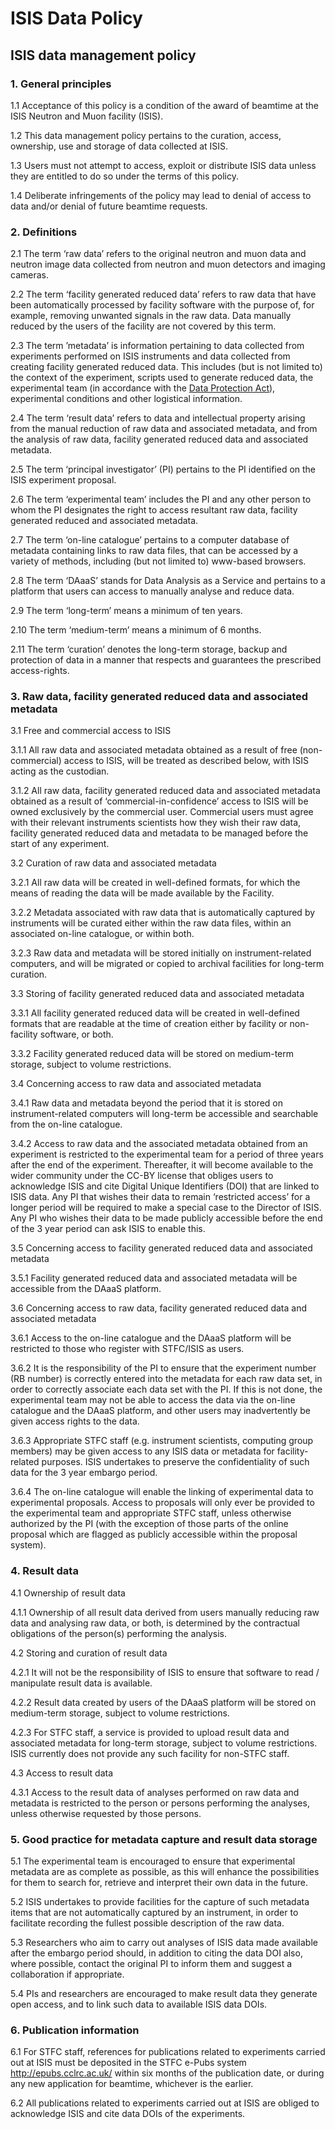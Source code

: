 # ISIS Data Policy  

## ISIS data management policy


### 1. General principles

1.1 Acceptance of this policy is a condition of the award of beamtime at the ISIS Neutron and Muon facility (ISIS).

1.2 This data management policy pertains to the curation, access, ownership, use and storage of data collected at ISIS.

1.3 Users must not attempt to access, exploit or distribute ISIS data unless they are entitled to do so under the terms of this policy.

1.4 Deliberate infringements of the policy may lead to denial of access to data and/or denial of future beamtime requests.


### 2. Definitions  

2.1 The term ‘raw data’ refers to the original neutron and muon data and neutron image data collected from neutron and muon detectors and imaging cameras.

2.2 The term ‘facility generated reduced data’ refers to raw data that have been automatically processed by facility software with the purpose of, for example, removing unwanted signals in the raw data. Data manually reduced by the users of the facility are not covered by this term.

2.3 The term ’metadata’ is information pertaining to data collected from experiments performed on ISIS instruments and data collected from creating facility generated reduced data. This includes (but is not limited to) the context of the experiment, scripts used to generate reduced data, the experimental team (in accordance with the [Data Protection Act](https://www.legislation.gov.uk/ukpga/2018/12/contents)), experimental conditions and other logistical information.

2.4 The term ‘result data’ refers to data and intellectual property arising from the manual reduction of raw data and associated metadata, and from the analysis of raw data, facility generated reduced data and associated metadata.

2.5 The term ‘principal investigator’ (PI) pertains to the PI identified on the ISIS experiment proposal.

2.6 The term ‘experimental team’ includes the PI and any other person to whom the PI designates the right to access resultant raw data, facility generated reduced and associated metadata.

2.7 The term ‘on-line catalogue’ pertains to a computer database of metadata containing links to raw data files, that can be accessed by a variety of methods, including (but not limited to) www-based browsers.

2.8 The term ‘DAaaS’ stands for Data Analysis as a Service and pertains to a platform that users can access to manually analyse and reduce data.

2.9 The term ‘long-term’ means a minimum of ten years.

2.10 The term ‘medium-term’ means a minimum of 6 months.

2.11 The term ‘curation’ denotes the long-term storage, backup and protection of data in a manner that respects and guarantees the prescribed access-rights.


### 3. Raw data, facility generated reduced data and associated metadata

3.1 Free and commercial access to ISIS

3.1.1 All raw data and associated metadata obtained as a result of free (non-commercial) access to ISIS, will be treated as described below, with ISIS acting as the custodian.

3.1.2 All raw data, facility generated reduced data and associated metadata obtained as a result of ‘commercial-in-confidence’ access to ISIS will be owned exclusively by the commercial user.  Commercial users must agree with their relevant instruments scientists how they wish their raw data, facility generated reduced data and metadata to be managed before the start of any experiment.

3.2 Curation of raw data and associated metadata

3.2.1 All raw data will be created in well-defined formats, for which the means of reading the data will be made available by the Facility.

3.2.2 Metadata associated with raw data that is automatically captured by instruments will be curated either within the raw data files, within an associated on-line catalogue, or within both.

3.2.3 Raw data and metadata will be stored initially on instrument-related computers, and will be migrated or copied to archival facilities for long-term curation.

3.3 Storing of facility generated reduced data and associated metadata​

3.3.1 All facility generated reduced data will be created in well-defined formats that are readable at the time of creation either by facility or non-facility software, or both.

3.3.2 Facility generated reduced data will be stored on medium-term storage, subject to volume restrictions.

3.4 Concerning access to raw data and associated metadata

3.4.1 Raw data and metadata beyond the period that it is stored on instrument-related computers will long-term be accessible and searchable from the on-line catalogue.

3.4.2 Access to raw data and the associated metadata obtained from an experiment is restricted to the experimental team for a period of three years after the end of the experiment. Thereafter, it will become available to the wider community under the CC-BY license that obliges users to acknowledge ISIS and cite Digital Unique Identifiers (DOI) that are linked to ISIS data. Any PI that wishes their data to remain ‘restricted access’ for a longer period will be required to make a special case to the Director of ISIS.  Any PI who wishes their data to be made publicly accessible before the end of the 3 year period can ask ISIS to enable this.

3.5 Concerning access to facility generated reduced data and associated metadata

3.5.1 Facility generated reduced data and associated metadata will be accessible from the DAaaS platform.

3.6 Concerning access to raw data, facility generated reduced data and associated metadata

3.6.1 Access to the on-line catalogue and the DAaaS platform will be restricted to those who register with STFC/ISIS as users.

3.6.2 It is the responsibility of the PI to ensure that the experiment number (RB number) is correctly entered into the metadata for each raw data set, in order to correctly associate each data set with the PI.  If this is not done, the experimental team may not be able to access the data via the on-line catalogue and the DAaaS platform, and other users may inadvertently be given access rights to the data.

3.6.3 Appropriate STFC staff (e.g. instrument scientists, computing group members) may be given access to any ISIS data or metadata for facility-related purposes. ISIS undertakes to preserve the confidentiality of such data for the 3 year embargo period.

3.6.4 The on-line catalogue will enable the linking of experimental data to experimental proposals.  Access to proposals will only ever be provided to the experimental team and appropriate STFC staff, unless otherwise authorized by the PI (with the exception of those parts of the online proposal which are flagged as publicly accessible within the proposal system).


### 4. Result data

4.1 Ownership of result data

4.1.1 Ownership of all result data derived from users manually reducing raw data and analysing raw data, or both, is determined by the contractual obligations of the person(s) performing the analysis.

4.2 Storing and curation of result data

4.2.1 It will not be the responsibility of ISIS to ensure that software to read / manipulate result data is available.

4.2.2 Result data created by users of the DAaaS platform will be stored on medium-term storage, subject to volume restrictions.

4.2.3 For STFC staff, a service is provided to upload result data and associated metadata for long-term storage, subject to volume restrictions.  ISIS currently does not provide any such facility for non-STFC staff.

4.3 Access to result data

4.3.1 Access to the result data of analyses performed on raw data and metadata is restricted to the person or persons performing the analyses, unless otherwise requested by those persons.


### 5. Good practice for metadata capture and result data storage

5.1 The experimental team is encouraged to ensure that experimental metadata are as complete as possible, as this will enhance the possibilities for them to search for, retrieve and interpret their own data in the future.

5.2 ISIS undertakes to provide facilities for the capture of such metadata items that are not automatically captured by an instrument, in order to facilitate recording the fullest possible description of the raw data.

5.3 Researchers who aim to carry out analyses of ISIS data made available after the embargo period should, in addition to citing the data DOI also, where possible, contact the original PI to inform them and suggest a collaboration if appropriate.

5.4 PIs and researchers are encouraged to make result data they generate open access​, and to link such data to available ISIS data DOIs.


### 6. Publication information

6.1 For STFC staff, references for publications related to experiments carried out at ISIS must be deposited in the STFC e-Pubs system http://epubs.cclrc.ac.uk/ within six months of the publication date, or during any new application for beamtime, whichever is the earlier.

6.2 All publications related to experiments carried out at ISIS are obliged to acknowledge ISIS and cite data DOIs of the experiments.
